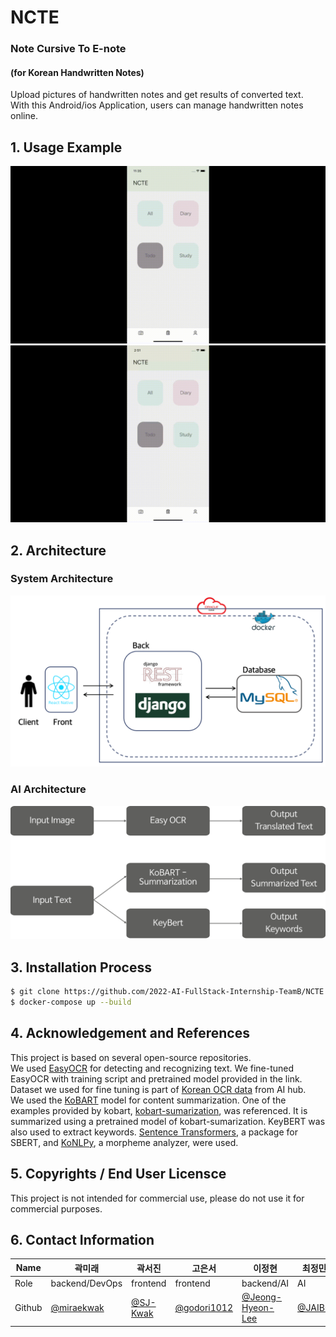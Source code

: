 # NCTE
### Note Cursive To E-note  
#### (for Korean Handwritten Notes)  
Upload pictures of handwritten notes and get results of converted text.  
With this Android/ios Application, users can manage handwritten notes online.  

## 1. Usage Example  
![demo 1](image_files/demo.gif) 
![demo 2](image_files/demo2.gif)  

## 2. Architecture  
### System Architecture  
![system architecture](image_files/system_architecture.png)  

### AI Architecture  
![ai architecure](image_files/AI_architecture.png)  

## 3. Installation Process  
```bash
$ git clone https://github.com/2022-AI-FullStack-Internship-TeamB/NCTE.git
$ docker-compose up --build
```  

## 4. Acknowledgement and References  
This project is based on several open-source repositories.  
We used [EasyOCR](https://github.com/JaidedAI/EasyOCR) for detecting and recognizing text. We fine-tuned EasyOCR with training script and pretrained model provided in the link.  
Dataset we used for fine tuning is part of [Korean OCR data](https://www.aihub.or.kr/aihubdata/data/view.do?currMenu=115&topMenu=100&aihubDataSe=realm&dataSetSn=91) from AI hub.  
We used the [KoBART](https://github.com/SKT-AI/KoBART) model for content summarization. One of the examples provided by kobart, [kobart-sumarization](https://github.com/seujung/KoBART-summarization), was referenced. It is summarized using a pretrained model of kobart-sumarization.
KeyBERT was also used to extract keywords. [Sentence Transformers](https://github.com/UKPLab/sentence-transformers), a package for SBERT, and [KoNLPy](https://github.com/konlpy/konlpy), a morpheme analyzer, were used.

## 5. Copyrights / End User Licensce
This project is not intended for commercial use, please do not use it for commercial purposes.  

## 6. Contact Information  
|Name|곽미래|곽서진|고은서|이정현|최정민
|------|---|---|---|---|---|
|Role|backend/DevOps|frontend|frontend|backend/AI|AI|
|Github|[@miraekwak](https://github.com/miraekwak)|[@SJ-Kwak](https://github.com/SJ-Kwak)|[@godori1012](https://github.com/godori1012)|[@Jeong-Hyeon-Lee](https://github.com/Jeong-Hyeon-Lee)|[@JAIBC](https://github.com/JAIBC)|
